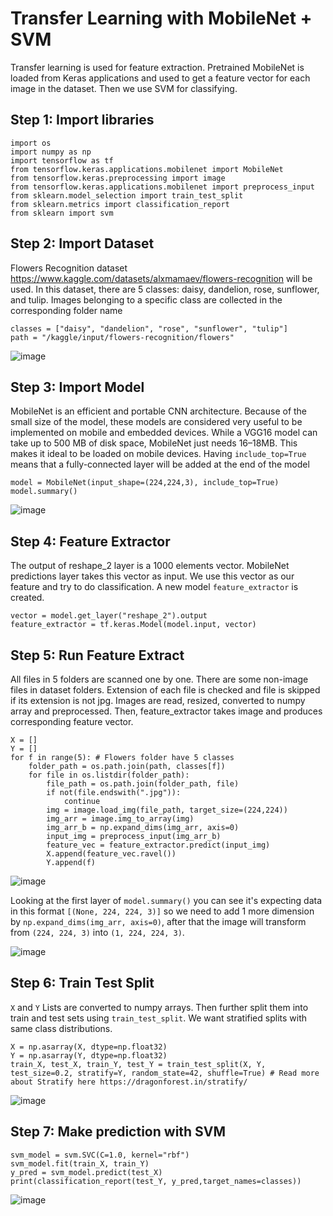 # Transfer Learning with MobileNet + SVM 
Transfer learning is used for feature extraction. Pretrained MobileNet is loaded from Keras applications and used to get a feature vector for each image in the dataset. Then we use SVM for classifying.

## Step 1: Import libraries
```
import os
import numpy as np
import tensorflow as tf
from tensorflow.keras.applications.mobilenet import MobileNet
from tensorflow.keras.preprocessing import image
from tensorflow.keras.applications.mobilenet import preprocess_input
from sklearn.model_selection import train_test_split
from sklearn.metrics import classification_report
from sklearn import svm
```

## Step 2: Import Dataset
Flowers Recognition dataset https://www.kaggle.com/datasets/alxmamaev/flowers-recognition will be used. In this dataset, there are 5 classes: daisy, dandelion, rose, sunflower, and tulip. Images belonging to a specific class are collected in the corresponding folder name
```
classes = ["daisy", "dandelion", "rose", "sunflower", "tulip"]
path = "/kaggle/input/flowers-recognition/flowers"
```
![image](https://github.com/hughiephan/DPL/assets/16631121/d80667e4-4aa5-4ad9-90fc-4fa6db7a2e38)

## Step 3: Import Model
MobileNet is an efficient and portable CNN architecture. Because of the small size of the model, these models are considered very useful to be implemented on mobile and embedded devices. While a VGG16 model can take up to 500 MB of disk space, MobileNet just needs 16–18MB. This makes it ideal to be loaded on mobile devices. Having `include_top=True` means that a fully-connected layer will be added at the end of the model

```
model = MobileNet(input_shape=(224,224,3), include_top=True)
model.summary()
```
![image](https://github.com/hughiephan/DPL/assets/16631121/69cb2019-a45f-4a36-aa85-dbaedcd01d08)

## Step 4: Feature Extractor
The output of reshape_2 layer is a 1000 elements vector. MobileNet predictions layer takes this vector as input. We use this vector as our feature and try to do classification. A new model `feature_extractor` is created.

```
vector = model.get_layer("reshape_2").output
feature_extractor = tf.keras.Model(model.input, vector)
```

## Step 5: Run Feature Extract
All files in 5 folders are scanned one by one. There are some non-image files in dataset folders. Extension of each file is checked and file is skipped if its extension is not jpg. Images are read, resized, converted to numpy array and preprocessed. Then, feature_extractor takes image and produces corresponding feature vector. 

```
X = []
Y = []
for f in range(5): # Flowers folder have 5 classes
    folder_path = os.path.join(path, classes[f])
    for file in os.listdir(folder_path):    
        file_path = os.path.join(folder_path, file)
        if not(file.endswith(".jpg")):
            continue
        img = image.load_img(file_path, target_size=(224,224))
        img_arr = image.img_to_array(img)
        img_arr_b = np.expand_dims(img_arr, axis=0)
        input_img = preprocess_input(img_arr_b)
        feature_vec = feature_extractor.predict(input_img)
        X.append(feature_vec.ravel())
        Y.append(f)
```
![image](https://github.com/hughiephan/DPL/assets/16631121/94cbceba-2e7a-4f98-a072-90f5c2008a01)

Looking at the first layer of `model.summary()` you can see it's expecting data in this format `[(None, 224, 224, 3)]` so we need to add 1 more dimension by `np.expand_dims(img_arr, axis=0)`, after that the image will transform from `(224, 224, 3)` into `(1, 224, 224, 3)`.

![image](https://github.com/hughiephan/DPL/assets/16631121/ef2c9233-602b-4c73-a57f-43c869d771cf)

## Step 6: Train Test Split
`X` and `Y` Lists are converted to numpy arrays. Then further split them into train and test sets using `train_test_split`. We want stratified splits with same class distributions.
```
X = np.asarray(X, dtype=np.float32)
Y = np.asarray(Y, dtype=np.float32)
train_X, test_X, train_Y, test_Y = train_test_split(X, Y, test_size=0.2, stratify=Y, random_state=42, shuffle=True) # Read more about Stratify here https://dragonforest.in/stratify/
```
![image](https://github.com/hughiephan/DPL/assets/16631121/ae440bdc-2be2-4b9d-b992-2117ee82a170)

## Step 7: Make prediction with SVM
```
svm_model = svm.SVC(C=1.0, kernel="rbf")
svm_model.fit(train_X, train_Y)
y_pred = svm_model.predict(test_X)
print(classification_report(test_Y, y_pred,target_names=classes))
```
![image](https://github.com/hughiephan/DPL/assets/16631121/adaa6b93-7a3b-428e-8167-ce224e2938e3)
